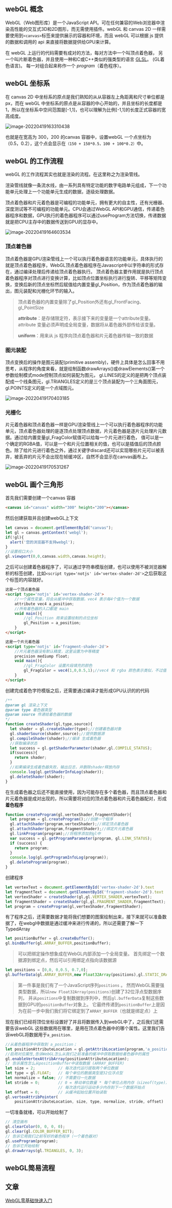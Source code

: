 ## webGL 概念

WebGL（Web图形库）是一个JavaScript API。可在任何兼容的Web浏览器中渲染高性能的交互式3D和2D图形，而无需使用插件。webGL 和 canvas 2D 一样需要使用到`<canvas>`标签来提供展示的容器和环境，而且 webGL 可以根据 js 提供的数据和调用的 api 来直接将数据提供给GPU来计算。

在 webGL 上运行的代码需要有成对的方法，每对方法中一个叫顶点着色器， 另一个叫片断着色器，并且使用一种和C或C++类似的强类型的语言 [GLSL](https://webglfundamentals.org/webgl/lessons/zh_cn/webgl-shaders-and-glsl.html)。 (GL着色语言)。 每一对组合起来称作一个 *program*（着色程序）。



## webGL 坐标系

在 canvas 2D 中坐标系的原点是我们熟知的从从容器左上角距离和尺寸单位都是px，而在 webGL 中坐标系的原点是从容器的中心开始的，并且坐标的长度都是 1，所以在坐标系中空间范围是[-1,1]，也可以理解为比例[-1,1]的长度正式容器的宽高成度。

![image-20220419163310438](webGL基础/image-20220419163310438.png)

也就是在宽高为 300，200 的canvas 容器中，设置webGL 一个点坐标为（0.5，0.2），这个点会显示在`（150 + 150*0.5，100 + 100*0.2）`中。



## webGL 的工作流程

webGL 的工作流程其实也就是渲染的流程。在这里称之为渲染管线。

渲染管线就像一条流水线，由一系列具有特定功能的数字电路单元组成，下一个功能单元处理上一个功能单元生成的数据，逐级处理数据。

顶点着色器和片元着色器是可编程的功能单元，拥有更大的自主性，还有光栅器、深度测试等不可编程的功能单元。CPU会通过WebGL API和GPU通信，传递着色器程序和数据，GPU执行的着色器程序可以通过useProgram方法切换，传递数据就是把CPU主存中的数据传送到GPU的显存中。

![image-20220419164603534](webGL基础/image-20220419164603534.png)

### 顶点着色器

顶点着色器是GPU渲染管线上一个可以执行着色器语言的功能单元，具体执行的就是顶点着色器程序，WebGL顶点着色器程序在Javascript中以字符串的形式存在，通过编译处理后传递给顶点着色器执行。 顶点着色器主要作用就是执行顶点着色器程序对顶点进行变换计算，比如顶点位置坐标执行进行旋转、平移等矩阵变换，变换后新的顶点坐标然后赋值给内置变量gl_Position，作为顶点着色器的输出，图元装配和光栅化环节的输入。

> 顶点着色器的内置变量除了gl_Position外还有gl_FrontFacing、gl_PointSize
>
> **attribute**：是存储限定符，表示接下来的变量是一个attribute变量。attribute 变量必须声明成全局变量，数据将从着色器外部传给该变量。
>
> **uniform**：用来从 js 程序向顶点着色器和片元着色器传输一致的数据

### 图元装配

顶点变换后的操作是图元装配(primitive assembly)，硬件上具体是怎么回事不用思考，从程序的角度来看，就是绘制函数drawArrays()或drawElements()第一个参数绘制模式mode控制顶点如何装配为图元， gl.LINES的定义的是把两个顶点装配成一个线条图元，gl.TRIANGLES定义的是三个顶点装配为一个三角面图元，gl.POINTS定义的是一个点域图元。

![image-20220419170403185](webGL基础/image-20220419170403185.png)

### 光栅化

片元着色器和顶点着色器一样是GPU渲染管线上一个可以执行着色器程序的功能单元，顶点着色器处理的是逐顶点处理顶点数据，片元着色器是逐片元处理片元数据。通过给内置变量gl_FragColor赋值可以给每一个片元进行着色， 值可以是一个确定的RGBA值，可以是一个和片元位置相关的值，也可以是插值后的顶点颜色。除了给片元进行着色之外，通过关键字discard还可以实现哪些片元可以被丢弃，被丢弃的片元不会出现在帧缓冲区，自然不会显示在canvas画布上。

![image-20220419170531267](webGL基础/image-20220419170531267.png)



## webGL 画个三角形

首先我们需要创建一个canvas 容器

```html
<canvas id="canvas" width="300" height="200"></canvas>
```

然后创建获取并且创建webGL上下文

```js
let canvas = document.getElementById("canvas");
let gl = canvas.getContext('webgl');
if(!gl){
  alert('您的浏览器不支持webgl');
}
//设置视口大小
gl.viewport(0,0,canvas.width,canvas.height);
```

之后可以创建着色器程序了，可以通过字符串模版创建，也可以使用不被浏览器解析的标签创建，比如`<script type='notjs' id='vertex-shader-2d'>`之后获取这个标签的内容就好。

```html
这是一个顶点着色器
<script type='notjs' id='vertex-shader-2d'>
	//一个属性变量，将会从缓冲中获取数据，vec4 表示每4个值为一个数据
	attribute vec4 a_position;
	//所有着色器的入口都是 main
	void main(){
		//gl_Position 用来设置绘制的点位坐标
		gl_Position = a_position;
	}
</script>

这是一个片元着色器
<script type='notjs' id='fragment-shader-2d'>
	//片元着色器没有默认精度，这里设置为中等精度
	precision mediump float;
	void main(){
		//gl_FragColor 设置片段填充的颜色
		gl_FragColor = vec4(1,0,0.5,1);//vec4 和 rgba 颜色表示类似，不过值是0～1
	}
</script>
```

创建完成着色字符模版之后，还需要通过编译才能形成GPU认识的的代码

```js
/**
@param gl 渲染上下文
@param type 着色器类型
@param source 传递给着色器的数据
*/
function createShader(gl,type,source){
  let shader = gl.createShader(type);//创建着色器对象
  gl.shaderSource(shader,source);//提供数据源
  gl.compileShader(shader);//编译 生成着色器
  //获取编译状态
  let success = gl.getShaderParameter(shader,gl.COMPILE_STATUS);
  if(success){
    return shader;
  }
  //如果编译生成着色器失败，输出日志，并删除shader释放内存
  console.log(gl.getShaderInfoLog(shader));
  gl.deleteShader(shader);
}
```

在生成着色器之后还不能直接使用，因为可能存在多个着色器，而且顶点着色器和片元着色器是成对出现的，所以需要将对应的顶点着色器和片元着色器配对，形成**着色程序**

```js
function createProgram(gl,vertexShader,fragmentShader){
  let program = gl.createProgram();//创建一个程序
  gl.attachShader(program,vertexShader);//绑定顶点着色器
  gl.attachShader(program,fragmentShader);//绑定片元着色器
  gl.linkProgram(program);//将程序添加到gl中
  var success = gl.getProgramParameter(program, gl.LINK_STATUS);
  if (success) {
    return program;
  }
  console.log(gl.getProgramInfoLog(program));
  gl.deleteProgram(program);
}
```

创建程序

```js
let vertexText = document.getElementById('vertex-shader-2d').text
let fragmentText = document.getElementById('fragment-shader-2d').text
let vertexShader = createShader(gl,gl.VERTEX_SHADER,vertexText);
let fragmentShader = createShader(gl,gl.FRAGMENT_SHADER,fragmentText);
let program = createProgram(gl,vertexShader,fragmentShader);
```

有了程序之后，还需要数据才能将我们想要的图案绘制出来，接下来就可以准备数据了，在webgl中数据是通过缓冲来进行传递的，所以还需要了解一下TypedArray

```js
let positionBuffer = gl.createBuffer();
gl.bindBuffer(gl.ARRAY_BUFFER,positionBuffer);
```

> 可以把绑定操作想象成在WebGL内部添加一个全局变量。 首先绑定一个数据源到绑定点，然后可以引用绑定点指向该数据源

```js
let positions = [0,0, 0,0.5, 0.7,0];
gl.bufferData(gl.ARRAY_BUFFER,new Float32Array(positions),gl.STATIC_DRAW);
```

> 第一件事是我们有了一个JavaScript序列`positions` 。 然而WebGL需要强类型数据，所以`new Float32Array(positions)`创建了32位浮点型数据序列， 并从`positions`中复制数据到序列中，然后`gl.bufferData`复制这些数据到GPU的`positionBuffer`对象上。 它最终传递到`positionBuffer`上是因为在前一步中我们我们将它绑定到了`ARRAY_BUFFER`（也就是绑定点）上

现在我们已经将顶位坐标设置好了并且将数据传入到webGL中了，之后我们还需要告诉webGL 这些数据用在哪里，是用在顶点着色器中的哪个属性。这里我们告诉webGL将数据用于`a_position`.

```js
//从着色器程序中获取到 a_position；
let positionAttributeLocation = gl.getAttribLocation(program,'a_position');
//启用对应属性,告诉WebGL怎么从我们之前准备的缓冲中获取数据给着色器中的属性
gl.enableVertexAttribArray(positionAttributeLocation);
// 告诉属性怎么从positionBuffer中读取数据 (ARRAY_BUFFER)
let size = 2;          // 每次迭代运行提取两个单位数据
let type = gl.FLOAT;   // 每个单位的数据类型是32位浮点型
let normalize = false; // 不需要归一化数据
let stride = 0;        // 0 = 移动单位数量 * 每个单位占用内存（sizeof(type)）
                       // 每次迭代运行运动多少内存到下一个数据开始点
let offset = 0;        // 从缓冲起始位置开始读取
gl.vertexAttribPointer(
    positionAttributeLocation, size, type, normalize, stride, offset)
```

一切准备就绪，可以开始绘制了

```js
// 清空画布
gl.clearColor(0, 0, 0, 0);
gl.clear(gl.COLOR_BUFFER_BIT);
// 告诉它用我们之前写好的着色程序（一个着色器对）
gl.useProgram(program);
// 告诉它开始绘制
gl.drawArrays(gl.TRIANGLES, 0, 3);
```



## webGL简易流程





## 文章

[WebGL零基础快速入门](http://www.webgl3d.cn/WebGL/)
